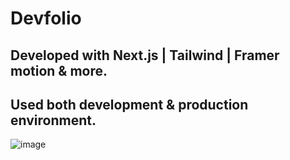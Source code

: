 # Devfolio
## Developed with Next.js | Tailwind | Framer motion & more.
## Used both development & production environment.
![image](https://github.com/BilalSsiddique/my-Devfolio-next/assets/64930024/e8cdbdda-e131-4151-877a-635ffd1495e6)
